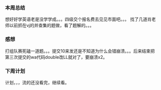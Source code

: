 ### 本周总结
想好好学英语老是没学学成。。。四级交个报名费去见见市面吧。。。
找了几道肖老师以前抓在vj的并查集的题做，看了题解的。。。
### 感想
打组队赛死磕一道题。。。提交10来发还是不知道为什么会错崩溃。。。后来结束把第三次提交的wa代码double改LL就对了，要崩溃x2。
### 下周计划
计划，，，流的还没看完，继续看。
